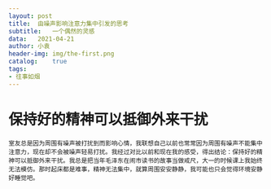 ```yaml
---
layout:	post
title:	由噪声影响注意力集中引发的思考
subtitle:	一个偶然的灵感
data:	2021-04-21
author:	小袁
header-img:	img/the-first.png
catalog:	true
tags:
- 往事如烟
---
```


# 保持好的精神可以抵御外来干扰
    室友总是因为周围有噪声被打扰到而影响心情，我联想自己以前也常常因为周围有噪声不能集中注意力，现在却不会被噪声轻易打扰。我经过对比以前和现在我的感受，得出结论：保持好的精神可以抵御外来干扰。我总是把当年毛泽东在闹市读书的故事当做戒尺，大一的时候课上我始终无法模仿。那时起床都是难事，精神无法集中，就算周围安安静静，我可能也只会觉得环境安静好睡觉吧。

